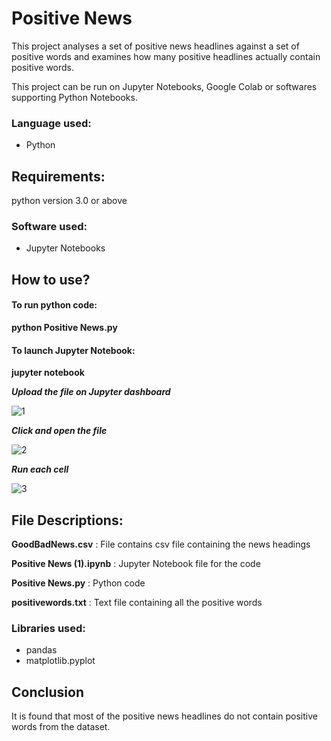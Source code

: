 # Positive News

This project analyses a set of positive news headlines against a set of positive words and examines how many positive headlines actually contain positive words.

This project can be run on Jupyter Notebooks, Google Colab or softwares supporting Python Notebooks. 


### Language used: 
- Python

## Requirements:
python version 3.0 or above

### Software used: 
- Jupyter Notebooks

## How to use?

#### To run python code:

**python Positive News.py**


#### To launch Jupyter Notebook:


**jupyter notebook**


 ***Upload the file on Jupyter dashboard***
 
 ![1](https://user-images.githubusercontent.com/67739559/86486458-f1e0fb00-bd78-11ea-941a-40c3ad042ef3.jpg)
 
 ***Click and open the file***
 
 ![2](https://user-images.githubusercontent.com/67739559/86486517-189f3180-bd79-11ea-9c5d-252a9441d465.jpg)
 
 ***Run each cell***
 
 ![3](https://user-images.githubusercontent.com/67739559/86486561-35d40000-bd79-11ea-8ea9-cc07500d8ffd.jpg)

## File Descriptions: 

**GoodBadNews.csv** : File contains csv file containing the news headings

**Positive News (1).ipynb** : Jupyter Notebook file for the code

**Positive News.py** : Python code

**positivewords.txt** : Text file containing all the positive words

### Libraries used: 
- pandas
- matplotlib.pyplot


## Conclusion
It is found that most of the positive news headlines do not contain positive words from the dataset. 


